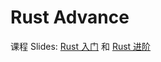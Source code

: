 # Rust Advance

课程 Slides: [Rust 入门](https://loongson-neuq.pages.dev/p/os-week2-get-started-with-rust/) 和 [Rust 进阶](https://loongson-neuq.pages.dev/p/advanced-rust/)
